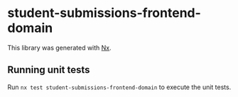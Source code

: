 # student-submissions-frontend-domain

This library was generated with [Nx](https://nx.dev).

## Running unit tests

Run `nx test student-submissions-frontend-domain` to execute the unit tests.
